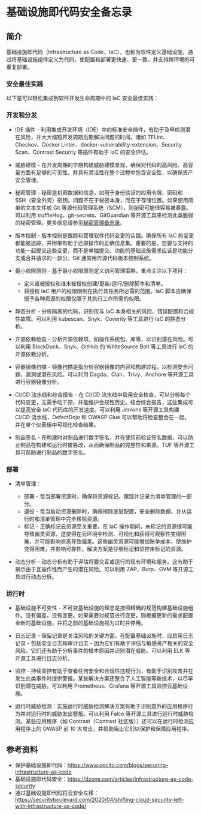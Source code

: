 <!---
版权所有 2021 诺基亚
根据知识共享 署名-相同方式共享 3.0 未本地化版本许可证授权
SPDX-许可证标识符：CC-BY-SA-3.0
--->

# 基础设施即代码安全备忘录

## 简介

基础设施即代码（Infrastructure as Code，IaC），也称为软件定义基础设施，通过将基础设施组件定义为代码，使配置和部署更快速、更一致，并支持跨环境的可重复部署。

### 安全最佳实践

以下是可以轻松集成到软件开发生命周期中的 IaC 安全最佳实践：

### 开发和分发

- IDE 插件 - 利用集成开发环境（IDE）中的标准安全插件，有助于及早检测潜在风险，并大大缩短开发周期后期解决问题的时间。诸如 TFLint、Checkov、Docker Linter、docker-vulnerability-extension、Security Scan、Contrast Security 等插件有助于 IaC 的安全评估。

- 威胁建模 - 在开发周期的早期构建威胁建模景观，确保对代码的高风险、高容量方面有足够的可见性，并具有灵活性在整个过程中包含安全性，以确保资产安全管理。

- 秘密管理 - 秘密是机密数据和信息，如用于身份验证的应用令牌、密码和 SSH（安全外壳）密钥。问题不在于秘密本身，而在于存储位置。如果使用简单的文本文件或 Git 等源代码管理系统（SCM），则秘密可能很容易被暴露。可以利用 truffleHog、git-secrets、GitGuardian 等开源工具来检测此类脆弱的秘密管理。更多信息请参见[秘密管理备忘录](Secrets_Management_Cheat_Sheet.md)。

- 版本控制 - 版本控制是跟踪和管理软件代码变更的实践。确保所有 IaC 的变更都能被追踪，并附带有助于还原操作的正确信息集。重要的是，您要与支持的功能一起提交这些变更，而不是单独提交。功能的基础设施需求应该是功能分支或合并请求的一部分。Git 通常用作源代码版本控制系统。

- 最小权限原则 - 基于最小权限原则定义访问管理策略，重点关注以下项目：
  
    - 定义谁被授权和谁未被授权创建/更新/运行/删除脚本和清单。
    - 将授权 IaC 用户的权限限制在执行其任务所必需的范围。IaC 脚本应确保授予各种资源的权限仅限于其执行工作所需的权限。

- 静态分析 - 分析隔离的代码，识别仅与 IaC 本身相关的风险、错误配置和合规性故障。可以利用 kubescan、Snyk、Coverity 等工具进行 IaC 的静态分析。

- 开源依赖检查 - 分析开源依赖项，如操作系统包、库等，以识别潜在风险。可以利用 BlackDuck、Snyk、GitHub 的 WhiteSource Bolt 等工具进行 IaC 的开源依赖分析。

- 容器镜像扫描 - 镜像扫描是指分析容器镜像的内容和构建过程，以检测安全问题、漏洞或潜在风险。可以利用 Dagda、Clair、Trivy、Anchore 等开源工具进行容器镜像分析。

- CI/CD 流水线和综合报告 - 在 CI/CD 流水线中启用安全检查，可以分析每个代码变更，无需手动干预，并能维护合规性历史。结合综合报告，这些集成可以提高安全 IaC 代码库的开发速度。可以利用 Jenkins 等开源工具构建 CI/CD 流水线，DefectDojo 和 OWASP Glue 可以帮助将检查整合在一起，并在单个仪表板中可视化检查结果。

- 制品签名 - 在构建时对制品进行数字签名，并在使用前验证签名数据，可以防止制品在构建和运行时被篡改，从而确保制品的完整性和来源。TUF 等开源工具可帮助进行制品的数字签名。

### 部署

- 清单管理：
    - 部署 - 每当部署资源时，确保将资源标记、跟踪并记录为清单管理的一部分。
    - 退役 - 每当启动资源删除时，确保擦除底层配置，安全删除数据，并从运行时和清单管理中完全移除资源。
    - 标记 - 正确标记云资源至关重要。在 IaC 操作期间，未标记的资源很可能导致幽灵资源，这使得在云环境中检测、可视化和获得可观察性变得困难，并可能影响状态导致偏差。这些幽灵资源可能增加账单成本，使维护变得困难，并影响可靠性。解决方案是仔细标记和监控未标记的资源。

- 动态分析 - 动态分析有助于评估将要交互或运行的现有环境和服务。这有助于揭示由于互操作性而产生的潜在风险。可以利用 ZAP、Burp、GVM 等开源工具进行动态分析。

### 运行时

- 基础设施不可变性 - 不可变基础设施的理念是按照精确的规范构建基础设施组件。没有偏差，没有变更。如果需要对规范进行变更，则根据更新的需求配置全新的基础设施，并将之前的基础设施视为过时并停用。

- 日志记录 - 保留记录是关注风险的关键方面。在配置基础设施时，应启用日志记录 - 包括安全日志和审计日志 - 因为它们有助于评估与敏感资产相关的安全风险。它们还有助于分析事件的根本原因并识别潜在威胁。可以利用 ELK 等开源工具进行日志分析。

- 监控 - 持续监控有助于查看任何安全和合规性违规行为，有助于识别攻击并在发生此类事件时提供警报。某些解决方案还整合了人工智能等新技术，以尽早识别潜在威胁。可以利用 Prometheus、Grafana 等开源工具监控云基础设施。

- 运行时威胁检测：实施运行时威胁检测解决方案有助于识别意外的应用程序行为并对运行时的威胁发出警报。可以利用 Falco 等开源工具进行运行时威胁检测。某些应用程序（如 Contrast（Contrast 社区版））还可以在运行时检测应用程序上的 OWASP 前 10 大攻击，并帮助阻止它们以保护和保障应用程序。

## 参考资料

- 保护基础设施即代码：<https://www.opcito.com/blogs/securing-infrastructure-as-code>
- 基础设施即代码安全：<https://dzone.com/articles/infrastructure-as-code-security>
- 通过基础设施即代码将云安全左移：<https://securityboulevard.com/2020/04/shifting-cloud-security-left-with-infrastructure-as-code/>
